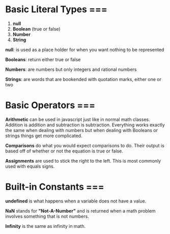 # Basic Literal Types ===


1. **null**
2. **Boolean** (true or false)
3. **Number**
4. **String**

**null**: is used as a place holder for when you want nothing to be represented

**Booleans**: return either true or false

**Numbers**: are numbers but only integers and rational numbers

**Strings**: are words that are bookended with quotation marks, either one or two


# Basic Operators ===


**Arithmetic** can be used in javascript just like in normal math classes. Addition is addition and subtraction is subtraction. Everything works exactly the same when dealing with numbers but when dealing with Booleans or strings things get more complicated. 

**Comparisons** do what you would expect comparisons to do. Their output is based off of whether or not the equation is true or false. 

**Assignments** are used to stick the right to the left. This is most commonly used with equals signs. 

# Built-in Constants ===


**undefined** is what happens when a variable does not have a value.

**NaN** stands for **"Not-A-Number"** and is returned when a math problem involves something that is not numbers.

**Infinity** is the same as infinity in math.

